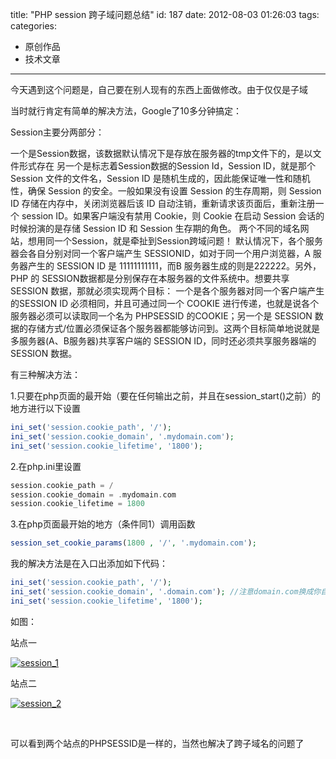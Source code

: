 title: "PHP session 跨子域问题总结"
id: 187
date: 2012-08-03 01:26:03
tags: 
categories: 
- 原创作品
- 技术文章
---

今天遇到这个问题是，自己要在别人现有的东西上面做修改。由于仅仅是子域

当时就行肯定有简单的解决方法，Google了10多分钟搞定：

Session主要分两部分：

一个是Session数据，该数据默认情况下是存放在服务器的tmp文件下的，是以文件形式存在
另一个是标志着Session数据的Session Id，Session ID，就是那个 Session 文件的文件名，Session ID 是随机生成的，因此能保证唯一性和随机性，确保 Session 的安全。一般如果没有设置 Session 的生存周期，则 Session ID 存储在内存中，关闭浏览器后该 ID 自动注销，重新请求该页面后，重新注册一个 session ID。如果客户端没有禁用 Cookie，则 Cookie 在启动 Session 会话的时候扮演的是存储 Session ID 和 Session 生存期的角色。
两个不同的域名网站，想用同一个Session，就是牵扯到Session跨域问题！
默认情况下，各个服务器会各自分别对同一个客户端产生 SESSIONID，如对于同一个用户浏览器，A 服务器产生的 SESSION ID 是 11111111111，而B 服务器生成的则是222222。另外，PHP 的 SESSION数据都是分别保存在本服务器的文件系统中。想要共享 SESSION 数据，那就必须实现两个目标：
一个是各个服务器对同一个客户端产生的SESSION ID 必须相同，并且可通过同一个 COOKIE 进行传递，也就是说各个服务器必须可以读取同一个名为 PHPSESSID 的COOKIE；另一个是 SESSION 数据的存储方式/位置必须保证各个服务器都能够访问到。这两个目标简单地说就是多服务器(A、B服务器)共享客户端的 SESSION ID，同时还必须共享服务器端的 SESSION 数据。

有三种解决方法：

1.只要在php页面的最开始（要在任何输出之前，并且在session_start()之前）的地方进行以下设置

```php
ini_set('session.cookie_path', '/');
ini_set('session.cookie_domain', '.mydomain.com');
ini_set('session.cookie_lifetime', '1800');
```

2.在php.ini里设置

```php
session.cookie_path = /
session.cookie_domain = .mydomain.com
session.cookie_lifetime = 1800
```

3.在php页面最开始的地方（条件同1）调用函数

```php
session_set_cookie_params(1800 , '/', '.mydomain.com');
```
<!--more-->

我的解决方法是在入口出添加如下代码：

```php
ini_set('session.cookie_path', '/');
ini_set('session.cookie_domain', '.domain.com'); //注意domain.com换成你自己的域名
ini_set('session.cookie_lifetime', '1800');
```

如图：

站点一

[![](http://www.creturn.com/asset/uploads/2012/08/session_1.png "session_1")](http://www.creturn.com/asset/uploads/2012/08/session_1.png)

站点二

[![](http://www.creturn.com/asset/uploads/2012/08/session_2.png "session_2")](http://www.creturn.com/asset/uploads/2012/08/session_2.png)

&nbsp;

可以看到两个站点的PHPSESSID是一样的，当然也解决了跨子域名的问题了
